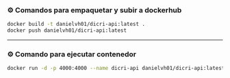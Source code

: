 ### ⚙️ Comandos para empaquetar y subir a dockerhub

```bash
docker build -t danielvh01/dicri-api:latest .
docker push danielvh01/dicri-api:latest
```
---

### ⚙️ Comando para ejecutar contenedor

```bash
docker run -d -p 4000:4000 --name dicri-api danielvh01/dicri-api:latest
```

